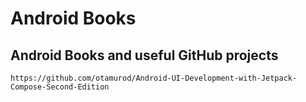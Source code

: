 # Android Books

## Android Books and useful GitHub projects 

`https://github.com/otamurod/Android-UI-Development-with-Jetpack-Compose-Second-Edition`